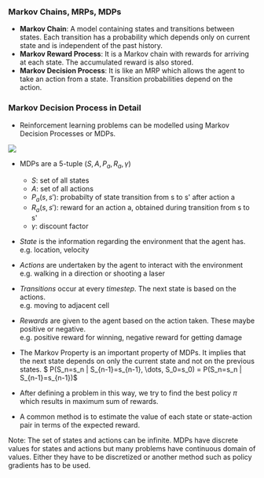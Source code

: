 ### Markov Chains, MRPs, MDPs
- **Markov Chain**:
A model containing states and transitions between states. Each transition has a probability which depends only on current state and is independent of the past history.
- **Markov Reward Process**:
It is a Markov chain with rewards for arriving at each state. The accumulated reward is also stored.
- **Markov Decision Process**:
It is like an MRP which allows the agent to take an action from a state. Transition probabilities depend on the action.

### Markov Decision Process in Detail
- Reinforcement learning problems can be modelled using Markov Decision Processes or MDPs.

<img src='https://ml-lectures.org/_images/mdp.png'>

- MDPs are a 5-tuple $(S, A, P_a, R_a, \gamma)$
  - $S$: set of all states
  - $A$: set of all actions
  - $P_a(s,s')$: probabilty of state transition from s to s' after action a
  - $R_a(s,s')$: reward for an action a, obtained during transition from s to s'
  - $\gamma$: discount factor
- *State* is the information regarding the environment that the agent has.   
e.g. location, velocity
- *Actions* are undertaken by the agent to interact with the environment  
e.g. walking in a direction or shooting a laser
- *Transitions* occur at every *timestep*. The next state is based on the actions.  
e.g. moving to adjacent cell
- *Rewards* are given to the agent based on the action taken. These maybe positive or negative.   
e.g. positive reward for winning, negative reward for getting damage

- The Markov Property is an important property of MDPs. It implies that the next state depends on only the current state and not on the previous states.
$ P(S_n=s_n | S_{n-1}=s_{n-1}, \dots, S_0=s_0) = P(S_n=s_n | S_{n-1}=s_{n-1})$

- After defining a problem in this way, we try to find the best policy $\pi$ which results in maximum sum of rewards.

- A common method is to estimate the value of each state or state-action pair in terms of the expected reward.

Note: The set of states and actions can be infinite. MDPs have discrete values for states and actions but many problems have continuous domain of values.  Either they have to be discretized or another method such as policy gradients has to be used.
